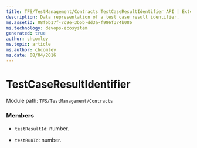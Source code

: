 ```yaml
---
title: TFS/TestManagement/Contracts TestCaseResultIdentifier API | Extensions for Azure DevOps Services
description: Data representation of a test case result identifier.
ms.assetid: 08f6b17f-7c9e-3b5b-dd3a-f986f374b086
ms.technology: devops-ecosystem
generated: true
author: chcomley
ms.topic: article
ms.author: chcomley
ms.date: 08/04/2016
---
```


# TestCaseResultIdentifier

Module path: `TFS/TestManagement/Contracts`

### Members

- `testResultId`: number.

- `testRunId`: number.
